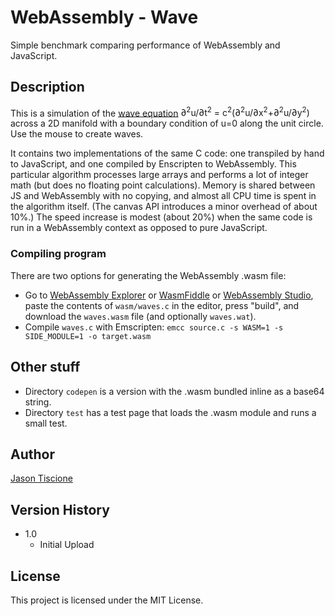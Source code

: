 # WebAssembly - Wave

Simple benchmark comparing performance of WebAssembly and JavaScript.

## Description

This is a simulation of the [wave equation](https://en.wikipedia.org/wiki/Wave_equation)
<span class="eq">&#8706;<sup>2</sup>u/&#8706;t<sup>2</sup> = c<sup>2</sup>(&#8706;<sup>2</sup>u/&#8706;x<sup>2</sup>+&#8706;<sup>2</sup>u/&#8706;y<sup>2</sup>)</span>
across a 2D manifold with a boundary condition of u=0 along the unit circle. Use the mouse to create waves.

It contains two implementations of the same C code: one transpiled by hand to JavaScript, and one compiled by Enscripten to WebAssembly.
This particular algorithm processes large arrays and performs a lot of integer math (but does no floating point calculations).
Memory is shared between JS and WebAssembly with no copying, and almost all CPU time is spent in the algorithm itself.
(The canvas API introduces a minor overhead of about 10%.)
The speed increase is modest (about 20%) when the same code is run in a WebAssembly context as opposed to pure JavaScript.

### Compiling program

There are two options for generating the WebAssembly .wasm file:

* Go to [WebAssembly Explorer](https://mbebenita.github.io/WasmExplorer/)
or [WasmFiddle](https://mbebenita.github.io/WasmExplorer/)
or [WebAssembly Studio](https://webassembly.studio/),
paste the contents of `wasm/waves.c` in the editor, press "build", and download the `waves.wasm` file (and optionally `waves.wat`).
* Compile `waves.c` with Emscripten: `emcc source.c -s WASM=1 -s SIDE_MODULE=1 -o target.wasm`

## Other stuff

* Directory `codepen` is a version with the .wasm bundled inline as a base64 string.
* Directory `test` has a test page that loads the .wasm module and runs a small test.

## Author

[Jason Tiscione](<tiscione@gmail.com>)

## Version History

* 1.0
    * Initial Upload

## License

This project is licensed under the MIT License.
